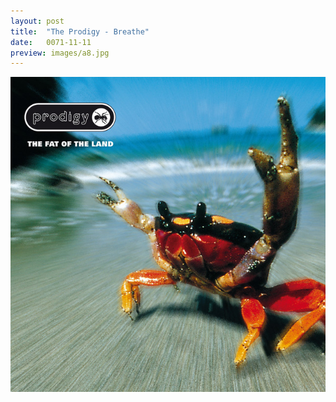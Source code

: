 ```yaml
---
layout: post
title:  "The Prodigy - Breathe"
date:   0071-11-11
preview: images/a8.jpg
---
```


![The Prodigy - The Fat Of The Land](/images/a8.jpg)
